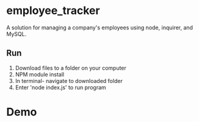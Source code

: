 # employee_tracker
A solution for managing a company's employees using node, inquirer, and MySQL.

## Run

1. Download files to a folder on your computer  
2. NPM module install
3. In terminal- navigate to downloaded folder
4. Enter 'node index.js' to run program

# Demo

